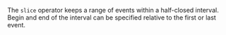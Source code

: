 The `slice` operator keeps a range of events within a half-closed interval.
Begin and end of the interval can be specified relative to the first or last
event.
